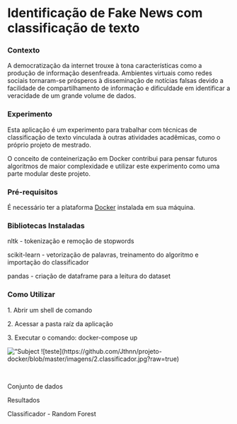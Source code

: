 <h1>Identificação de Fake News com classificação de texto</h1>
<h3>Contexto</h3>
<p>A democratização da internet trouxe à tona características como a produção de informação desenfreada. Ambientes virtuais como redes sociais tornaram-se prósperos à disseminação de notícias falsas devido a facilidade de compartilhamento de informação e dificuldade em identificar a veracidade de um grande volume de dados.</p>
<h3>Experimento</h3>
<p>Esta aplicação é um experimento para trabalhar com técnicas de classificação de texto vinculada à outras atividades acadêmicas, como o próprio projeto de mestrado.</p>
<p>O conceito de conteinerização em Docker contribui para pensar futuros algoritmos de maior complexidade e utilizar este experimento como uma parte modular deste projeto.</p>
<h3>Pré-requisitos</h3>
<p>É necessário ter a plataforma <a href="https://www.docker.com/products/docker-desktop" target="_blank" rel="noopener noreferrer">Docker</a> instalada em sua máquina.</p>
<h3>Bibliotecas Instaladas</h3>
<p>nltk - tokenização e remoção de stopwords</p>
<p>scikit-learn - vetorização de palavras, treinamento do algoritmo e importação do classificador</p>
<p>pandas - criação de dataframe para a leitura do dataset </p>
<h3>Como Utilizar</h3>
<p>1. Abrir um shell de comando</p>
<p>2. Acessar a pasta raíz da aplicação</p>
<p>3. Executar o comando: docker-compose up</p>
<img
src=“imagens/1.docker.png”
raw=true
alt=“Subject Pronouns”
style=“margin-right: 10px;”
/>
![teste](https://github.com/Jthnn/projeto-docker/blob/master/imagens/2.classificador.jpg?raw=true)
<p> </p>
<p>Conjunto de dados</p>
<p>Resultados</p>
<p>Classificador - Random Forest</p>
<p> </p>
<p><br /><br /><br /></p>
<p> </p>

